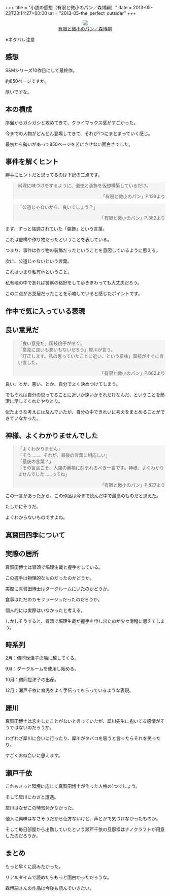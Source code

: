 +++
title = "小説の感想（有限と微小のパン／森博嗣）"
date = 2013-05-23T23:14:27+00:00
url = "2013-05-the_perfect_outsider"
+++
<div style="text-align: center;">
  <a href="http://www.amazon.co.jp/gp/product/4062732947/ref=as_li_ss_il?ie=UTF8&#038;camp=247&#038;creative=7399&#038;creativeASIN=4062732947&#038;linkCode=as2&#038;tag=5000164-22"><img border="0" src="http://ws-fe.amazon-adsystem.com/widgets/q?_encoding=UTF8&#038;ASIN=4062732947&#038;Format=_SL160_&#038;ID=AsinImage&#038;MarketPlace=JP&#038;ServiceVersion=20070822&#038;WS=1&#038;tag=5000164-22" /><br /><span>有限と微小のパン／森博嗣</span></a><img src="http://ir-jp.amazon-adsystem.com/e/ir?t=5000164-22&#038;l=as2&#038;o=9&#038;a=4062732947" width="1" height="1" border="0" alt="" style="border:none !important; margin:0px !important;" />
</div>

※ネタバレ注意

## 感想

S&Mシリーズ10作目にして最終作。
  
約850ページですか。
  
厚いですな。

## 本の構成

序盤からガシガシと攻めてきて、クライマックス感がすごかった。
  
今までの人物がどんどん登場してきて、それが1つにまとまっていく感じ。
  
最初から勢いがあって850ページを苦にさせない面白さでした。

## 事件を解くヒント

勝手にヒントだと思ってるのは下記の二点です。
  


<blockquote style="background: rgba(245, 245, 245, 1);">
  <p>
    料理に味つけをするように、道徳と装飾を仮想構築しているだけ。
  </p>
  
  <div style="text-align: right;">
    「有限と微小のパン」P.139より
  </div>
</blockquote>



<blockquote style="background: rgba(245, 245, 245, 1);">
  <p>
    「公道じゃないから、良いでしょう？」
  </p>
  
  <div style="text-align: right;">
    「有限と微小のパン」P.382より
  </div>
</blockquote>

まず、ずっと強調されていた「装飾」という言葉。
  
これは虚構や作り物だったということを表している。
  
つまり、事件は作り物の装飾だったということを意図しているように思える。
  

  
次に、公道じゃないという言葉。
  
これはつまり私有地ということ。
  
私有地の中であれば警察の格好をして歩きまわっても大丈夫だろう。
  

  
この二点がお芝居だったことを示唆していると感じたポイントです。

## 作中で気に入っている表現

## 良い意見だ

<blockquote style="background: rgba(245, 245, 245, 1);">
  <p>
    「良い意見だ」国枝桃子が呟く。<br /> 「意見に良いも悪いもないだろう」犀川が言う。<br /> 「訂正します。私の思っていたことに近い、という意味」国枝がすぐに言い直した。
  </p>
  
  <div style="text-align: right;">
    「有限と微小のパン」P.682より
  </div>
</blockquote>

良い、とか、悪い、とか、自分でよく決めつけてしまう。
  
でもそれは自分の思ってることに近いか遠いかそれだけなんだ、ということを簡潔に示してくれたやりとり。
  
似たような考えには及んでいたが、自分の中できれいに考えをまとめることができていなかった。

## 神様、よくわかりませんでした

<blockquote style="background: rgba(245, 245, 245, 1);">
  <p>
    「よくわかりません」<br /> 「そう……、それが、最後の言葉に相応しい」<br /> 「最後の言葉？」<br /> 「その言葉こそ、人類の墓標に刻まれるべき一言です。神様、よくわかりませんでした……ってね」
  </p>
  
  <div style="text-align: right;">
    「有限と微小のパン」P.827より
  </div>
</blockquote>

この一言があったから、この作品は今まで読んだ中で最高のものだと思えた。
  
たしかにそうだ。
  
よくわからないものですよね。

## 真賀田四季について

## 実際の居所

真賀田博士は冒頭で塙理生哉と握手をしている。
  
この握手は物理的なものだったのかどうか。
  
実際に真賀田博士はダークルームにいたのかどうか。
  
食事はただのカモフラージュだったのだろうか。
  
個人的には実際はいなかったと考える。
  
しかしそうすると、冒頭で塙理生哉が握手を申し出たのが少々滑稽に思えてしまう。

## 時系列

2月：儀同世津子の隣に越してくる。
  
9月：ダークルームを使用し始める。
  
10月：儀同世津子の出産。
  
12月：瀬戸千依に育児をよく手伝ってもらっているような表現。

## 犀川

真賀田博士は恋をしたことがないと言っていたが、犀川先生に抱いてる感情がそうではないのだろうか。
  
わざわざ犀川に会いに行ったり、犀川がタバコを吸うと言ったらそれを笑ったり。
  
すごくお似合いに思えます。

## 瀬戸千依

これもきっと環境に応じて真賀田博士が作った人格の1つでしょう。
  
そして犀川にわざと遭遇。
  
犀川はなぜこの時気付かなかった。
  
他人に興味はなさそうだから仕方ないけど、声とかで気づけなかったものか。
  
そして毎日部屋から出勤していたという瀬戸千依の旦那様はナノクラフトが用意したのだろうか。

## まとめ

もっと早くに読みたかった。
  
リアルタイムで読めたらもっと面白かっただろうな。
  
森博嗣さんの作品は今後も読んでいきたい。